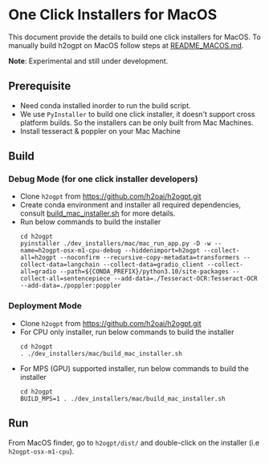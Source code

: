 # One Click Installers for MacOS

This document provide the details to build one click installers for MacOS. To manually build h2ogpt on MacOS follow steps at [README_MACOS.md](../../docs/README_MACOS.md).

**Note**: Experimental and still under development.

## Prerequisite

- Need conda installed inorder to run the build script.
- We use `PyInstaller` to build one click installer, it doesn't support cross platform builds. So the installers can
  be only built from Mac Machines. 
- Install tesseract & poppler on your Mac Machine

## Build

### Debug Mode (for one click installer developers)

- Clone `h2ogpt` from https://github.com/h2oai/h2ogpt.git
- Create conda environment and installer all required dependencies, consult [build_mac_installer.sh](build_mac_installer.sh) for more details.
- Run below commands to build the installer
    ```shell
    cd h2ogpt
    pyinstaller ./dev_installers/mac/mac_run_app.py -D -w --name=h2ogpt-osx-m1-cpu-debug --hiddenimport=h2ogpt --collect-all=h2ogpt --noconfirm --recursive-copy-metadata=transformers --collect-data=langchain --collect-data=gradio_client --collect-all=gradio --path=${CONDA_PREFIX}/python3.10/site-packages --collect-all=sentencepiece --add-data=./Tesseract-OCR:Tesseract-OCR --add-data=./poppler:poppler
    ```

### Deployment Mode

- Clone `h2ogpt` from https://github.com/h2oai/h2ogpt.git
- For CPU only installer, run below commands to build the installer
    ```shell
    cd h2ogpt
    . ./dev_installers/mac/build_mac_installer.sh
    ```
- For MPS (GPU) supported installer, run below commands to build the installer
    ```shell
    cd h2ogpt
    BUILD_MPS=1 . ./dev_installers/mac/build_mac_installer.sh
    ```
  
## Run 

From MacOS finder, go to `h2ogpt/dist/` and double-click on the installer (i.e `h2ogpt-osx-m1-cpu`).